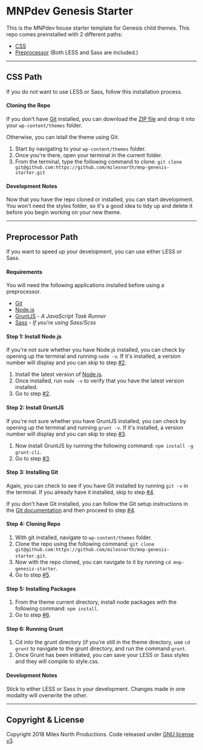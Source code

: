 # MNPdev Genesis Starter
This is the MNPdev house starter template for Genesis child themes. This repo comes preinstalled with 2 different paths:
- [CSS](#css-path)
- [Preprocessor](#preprocessor-path)  (Both LESS and Sass are included.)

___

## CSS Path
If you do not want to use LESS or Sass, follow this installation process.

#### Cloning the Repo
If you don't have [Git](https://git-scm.com/book/en/v2/Getting-Started-Installing-Git) installed, you can download the [ZIP file](https://github.com/milesnorth/mnp-genesis-starter/archive/master.zip) and drop it into your `wp-content/themes` folder.

Otherwise, you can istall the theme using Git.

1. Start by navigating to your `wp-content/themes` folder.
2. Once you're there, open your terminal in the current folder.
3. From the terminal, type the following command to clone: `git clone git@github.com:https://github.com/milesnorth/mnp-genesis-starter.git`

#### Development Notes
Now that you have the repo cloned or installed, you can start development.
You won't need the styles folder, so it's a good idea to tidy up and delete it before you begin working on your new theme.

___

## Preprocessor Path
If you want to speed up your development, you can use either LESS or Sass.

#### Requirements
You will need the following applications installed before using a preprocessor.
- [Git](https://git-scm.com/book/en/v2/Getting-Started-Installing-Git)
- [Node.js](http://nodejs.org/)
- [GruntJS](http://gruntjs.com/) - _A JavaScript Task Runner_
- [Sass](http://sass-lang.com/install) - _If you're using Sass/Scss_


#### Step 1: Install Node.js
If you're not sure whether you have Node.js installed, you can check by opening up the terminal and running `node -v`. If it's installed, a version number will display and you can skip to step [#2](#step-2-installing-gruntjs).

1. Install the latest version of [Node.js](https://nodejs.org/en/).
2. Once installed, run `node -v` to verify that you have the latest version installed.
3. Go to step [#2](#step-2-installing-gruntjs).

#### Step 2: Install GruntJS
If you're not sure whether you have GruntJS installed, you can check by opening up the terminal and running `grunt -v`. If it's installed, a version number will display and you can skip to step [#3](#step-3-installing-git).

1. Now install GruntJS by running the following command: `npm install -g grunt-cli`.
2. Go to step [#3](#step-3-installing-git).

#### Step 3: Installing Git
Again, you can check to see if you have Git installed by running `git -v` in the terminal. If you already have it installed, skip to step [#4](#step-4-cloning-repo).

If you don't have Git installed, you can follow the Git setup instructions in the [Git documentation](https://git-scm.com/book/en/v2/Getting-Started-Installing-Git) and then proceed to step [#4](#step-4-cloning-repo).

#### Step 4: Cloning Repo
1. With git installed, navigate to `wp-content/themes` folder.
2. Clone the repo using the following command: `git clone git@github.com:https://github.com/milesnorth/mnp-genesis-starter.git`.
3. Now with the repo cloned, you can navigate to it by running `cd mnp-genesis-starter`.
3. Go to step [#5](#step-5-installing-packages).

#### Step 5: Installing Packages
1. From the theme current directory, install node packages with the following command: `npm install`.
2. Go to step [#6](#step-6-running-grunt).

#### Step 6: Running Grunt
1. Cd into the grunt directory (if you're still in the theme directory, use `cd grunt` to navigate to the grunt directory, and run the command `grunt`.
2. Once Grunt has been initiated, you can save your LESS or Sass styles and they will compile to style.css.

#### Development Notes
Stick to either LESS or Sass in your development. Changes made in one modality will overwrite the other.

___

## Copyright & License
Copyright 2018 Miles North Productions. Code released under [GNU license v3](http://www.gnu.org/licenses/gpl-3.0.html).
